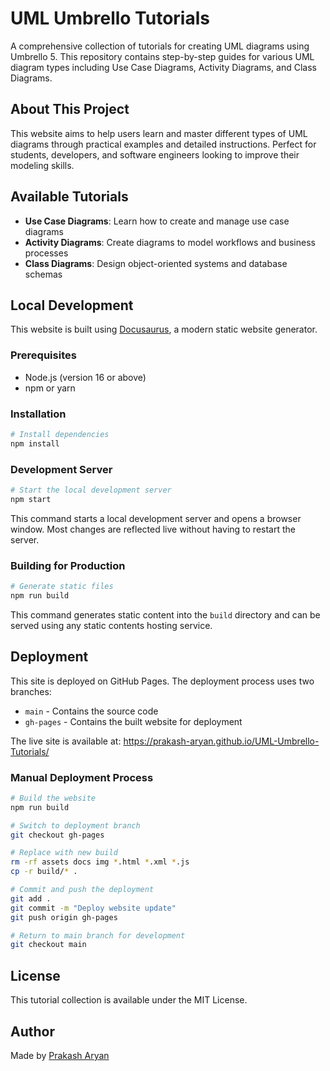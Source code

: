 # UML Umbrello Tutorials

A comprehensive collection of tutorials for creating UML diagrams using Umbrello 5. This repository contains step-by-step guides for various UML diagram types including Use Case Diagrams, Activity Diagrams, and Class Diagrams.

## About This Project

This website aims to help users learn and master different types of UML diagrams through practical examples and detailed instructions. Perfect for students, developers, and software engineers looking to improve their modeling skills.

## Available Tutorials

- **Use Case Diagrams**: Learn how to create and manage use case diagrams
- **Activity Diagrams**: Create diagrams to model workflows and business processes
- **Class Diagrams**: Design object-oriented systems and database schemas

## Local Development

This website is built using [Docusaurus](https://docusaurus.io/), a modern static website generator.

### Prerequisites

- Node.js (version 16 or above)
- npm or yarn

### Installation

```bash
# Install dependencies
npm install
```

### Development Server

```bash
# Start the local development server
npm start
```

This command starts a local development server and opens a browser window. Most changes are reflected live without having to restart the server.

### Building for Production

```bash
# Generate static files
npm run build
```

This command generates static content into the `build` directory and can be served using any static contents hosting service.

## Deployment

This site is deployed on GitHub Pages. The deployment process uses two branches:
- `main` - Contains the source code
- `gh-pages` - Contains the built website for deployment

The live site is available at: https://prakash-aryan.github.io/UML-Umbrello-Tutorials/

### Manual Deployment Process

```bash
# Build the website
npm run build

# Switch to deployment branch
git checkout gh-pages

# Replace with new build
rm -rf assets docs img *.html *.xml *.js
cp -r build/* .

# Commit and push the deployment
git add .
git commit -m "Deploy website update"
git push origin gh-pages

# Return to main branch for development
git checkout main
```

## License

This tutorial collection is available under the MIT License.

## Author

Made by [Prakash Aryan](https://prakasharyan.com/)